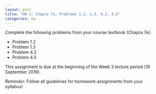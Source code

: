 ```yaml
---
layout: post
title: "HW 1: Chapra 7e, Problems 1.2, 1.3, 4.2, 4.5"
categories: hw
---
```


Complete the following problems from your course textbook (Chapra 7e):

- Problem 1.2
- Problem 1.3
- Problem 4.2
- Problem 4.5

This assignment is due at the beginning of the Week 3 lecture period (19 September 2016).

*Reminder:* Follow all guidelines for homework assignments from your syllabus!
